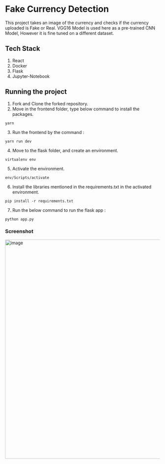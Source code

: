 # Fake Currency Detection
This project takes an image of the currency and checks if the currency uploaded is Fake or Real. VGG16 Model is used here as a pre-trained CNN Model, However it is fine tuned on a different dataset.

## Tech Stack
1. React
2. Docker
3. Flask
4. Jupyter-Notebook

## Running the project 
1. Fork and Clone the forked repository.
2. Move in the frontend folder, type below command to install the packages.
```
yarn
```
3. Run the frontend by the command :
```
yarn run dev
```
4. Move to the flask folder, and create an environment.
```
virtualenv env
```
5. Activate the environment.
```
env/Scripts/activate
```
6. Install the libraries mentioned in the requirements.txt in the activated environment.
```
pip install -r requirements.txt
```
7. Run the below command to run the flask app :
```
python app.py
```

### Screenshot 
<img width="712" alt="image" src="https://github.com/devesh-2002/fake-currency-detection/assets/79015420/a609c96d-60bf-44f7-b874-b0627376891f">

